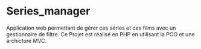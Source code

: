 # Series_manager
Application web permettant de gérer ces séries et ces films avec un gestionnaire de filtre. 
Ce Projet est réalisé en PHP en utilisant la POO et une archicture MVC.
